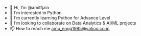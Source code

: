 - 👋 Hi, I’m @amitfjain
- 👀 I’m interested in Python
- 🌱 I’m currently learning Python for Advance Level
- 💞️ I’m looking to collaborate on Data Analytics & AI/ML projects
- 📫 How to reach me amu_engg1985@yahoo.co.in

<!---
amitfjain/amitfjain is a ✨ special ✨ repository because its `README.md` (this file) appears on your GitHub profile.
You can click the Preview link to take a look at your changes.
--->
